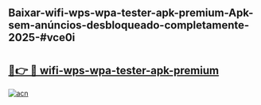 ## Baixar-wifi-wps-wpa-tester-apk-premium-Apk-sem-anúncios-desbloqueado-completamente-2025-#vce0i

# <h2><a href="https://ainizakaria.my?title=wifi-wps-wpa-tester-apk-premium&ref=22M">🔗👉 🔴 wifi-wps-wpa-tester-apk-premium</a></h2>

[![acn](https://github.com/user-attachments/assets/0f9c940e-d8b0-45ae-aac7-cd30a18b3e1c)](https://ainizakaria.my?title=wifi-wps-wpa-tester-apk-premium&ref=22M)

